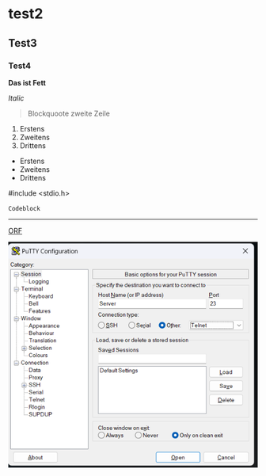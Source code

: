 # test2 #
## Test3 ##
### Test4 ###

**Das ist Fett**

*Italic*

> Blockquoote
zweite Zeile

1. Erstens
2. Zweitens
3. Drittens

- Erstens 
- Zweitens
- Drittens

#include <stdio.h>

```
Codeblock
```

------
[ORF](https://www.orf.at)

![Eisbaer](Screenshot_20221220_134329.png)